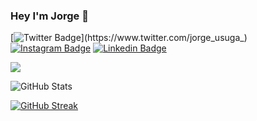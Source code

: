 ### Hey I'm Jorge 👋
[![Twitter Badge](https://img.shields.io/badge/-Jorge_usuga-blue?style=flat&logo=Twitter&logoColor=white&link=https://www.twitter.com/jorge_usuga_)](https://www.twitter.com/jorge_usuga_)
[![Instagram Badge](https://img.shields.io/badge/-@Jorge_usuga-purple?style=flat&logo=instagram&logoColor=white&link=https://instagram.com/jlim_slam/)](https://instagram.com/_jorge_usuga)
[![Linkedin Badge](https://img.shields.io/badge/-Jorge_usuga-blue?style=flat&logo=Linkedin&logoColor=white&link=https://www.linkedin.com/in/jusuga/)](https://www.linkedin.com/in/jusuga/)


![](https://komarev.com/ghpvc/?username=atsugula)
<!--
**TheGeorgeZ/TheGeorgeZ** is a ✨ _special_ ✨ repository because its `README.md` (this file) appears on your GitHub profile.

Here are some ideas to get you started:

- 🔭 I’m currently working on ...
- 🌱 I’m currently learning ...
- 👯 I’m looking to collaborate on ...
- 🤔 I’m looking for help with ...
- 💬 Ask me about ...
- 📫 How to reach me: ...
- 😄 Pronouns: ...
- ⚡ Fun fact: ...
-->
![GitHub Stats](https://github-readme-stats.vercel.app/api?username=atsugula&show_icons=true&theme=gotham)


[![GitHub Streak](https://streak-stats.demolab.com?user=atsugula&theme=dark&hide_border=true)](https://git.io/streak-stats)

